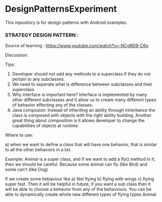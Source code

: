 # DesignPatternsExperiment
This repository is for design patterns with Android examples.

### STRATEGY DESIGN PATTERN :

Source of learning : https://www.youtube.com/watch?v=-NCgRD9-C6o

Discussion:

Tips: 
1. Developer should not add any methods to a superclass if they do not pertain to any subclasses.
2. We need to seperate what is difference between subclasses and their superclass
3. Why interface is important here? Interface is implemented by many other different subclasses and it 
   allow us to create many different types of behavior effecting any of the classes.
4. Java composion: Instead of inheriting an ability through inheritance the class is composed with objects with the right ability building. Another great thing about composition is it allows developer to change the capabilities of objects at runtime.

Where to use: 

a) when we want to define a class that will have one behavior, that is similar to all the other behaviors in a list.
   
   Example: Animal is a super class, and if we want to add a fly() method in it, then we should be careful.
   Because some animal can fly (like Bird) and some can't (like Dog)
   
   If we create some hebaviour like  a) Not flying  b) flying with wings  c) flying super fast.
   Then it will be helpful in future, if you want a sub class then it will be able to choose a behavior from any of the behaviours. 
   You can be able to dynamically create whole new different types of flying types Animal

